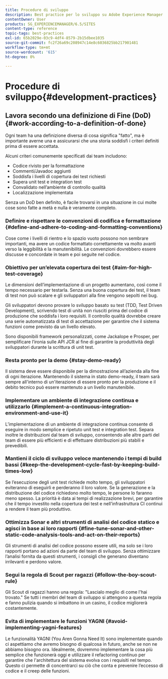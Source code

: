 ```yaml
---
title: Procedure di sviluppo
description: Best practice per lo sviluppo su Adobe Experience Manager.
contentOwner: User
products: SG_EXPERIENCEMANAGER/6.5/SITES
content-type: reference
topic-tags: best-practices
exl-id: 65b2029e-03c9-4df4-8579-2b15dbee1035
source-git-commit: fc2f26a69c208947c14e8c6036825bb217901481
workflow-type: tm+mt
source-wordcount: '615'
ht-degree: 0%

---
```


# Procedure di sviluppo{#development-practices}

## Lavora secondo una definizione di Fine (DoD) {#work-according-to-a-definition-of-done}

Ogni team ha una definizione diversa di cosa significa &quot;fatto&quot;, ma è importante averne una e assicurarsi che una storia soddisfi i criteri definiti prima di essere accettata.

Alcuni criteri comunemente specificati dai team includono:

* Codice rivisto per la formattazione
* Commenti/Javadoc aggiunti
* Soddisfa i livelli di copertura dei test richiesti
* Supera unit test e integration test
* Convalidato nell’ambiente di controllo qualità
* Localizzazione implementata

Senza un DoD ben definito, è facile trovarsi in una situazione in cui molte cose sono fatte a metà e nulla è veramente completo.

### Definire e rispettare le convenzioni di codifica e formattazione {#define-and-adhere-to-coding-and-formatting-conventions}

Cose come i livelli di rientro e lo spazio vuoto possono non sembrare importanti, ma avere un codice formattato correttamente va molto avanti verso la leggibilità e la manutenibilità. Le convenzioni dovrebbero essere discusse e concordate in team e poi seguite nel codice.

### Obiettivo per un’elevata copertura dei test  {#aim-for-high-test-coverage}

Le dimensioni dell’implementazione di un progetto aumentano, così come il tempo necessario per testarla. Senza una buona copertura dei test, il team di test non può scalare e gli sviluppatori alla fine vengono sepolti nei bug.

Gli sviluppatori devono provare lo sviluppo basato su test (TDD, Test Driven Development), scrivendo test di unità non riusciti prima del codice di produzione che soddisfa i loro requisiti. Il controllo qualità dovrebbe creare una serie automatizzata di test di accettazione per garantire che il sistema funzioni come previsto da un livello elevato.

Sono disponibili framework personalizzati, come Jackalope e Prosper, per semplificare l’ironia sulle API JCR al fine di garantire la produttività degli sviluppatori durante la scrittura di unit test.

### Resta pronto per la demo {#stay-demo-ready}

Il sistema deve essere disponibile per la dimostrazione all’azienda alla fine di ogni iterazione. Mantenendo il sistema in stato demo-ready, il team sarà sempre all&#39;interno di un&#39;iterazione di essere pronto per la produzione e il debito tecnico può essere mantenuto a un livello manutenibile.

### Implementare un ambiente di integrazione continua e utilizzarlo {#implement-a-continuous-integration-environment-and-use-it}

L’implementazione di un ambiente di integrazione continua consente di eseguire in modo semplice e ripetuto unit test e integration test. Separa inoltre le distribuzioni dal team di sviluppo, consentendo alle altre parti del team di essere più efficienti e di effettuare distribuzioni più stabili e prevedibili.

### Mantieni il ciclo di sviluppo veloce mantenendo i tempi di build bassi {#keep-the-development-cycle-fast-by-keeping-build-times-low}

Se l’esecuzione degli unit test richiede molto tempo, gli sviluppatori eviteranno di eseguirli e perderanno il loro valore. Se la generazione e la distribuzione del codice richiedono molto tempo, le persone lo faranno meno spesso. La priorità è data ai tempi di realizzazione brevi, per garantire che il tempo investito nella copertura dei test e nell’infrastruttura CI continui a rendere il team più produttivo.

### Ottimizza Sonar e altri strumenti di analisi del codice statico e agisci in base ai loro rapporti {#fine-tune-sonar-and-other-static-code-analysis-tools-and-act-on-their-reports}

Gli strumenti di analisi del codice possono essere utili, ma solo se i loro rapporti portano ad azioni da parte del team di sviluppo. Senza ottimizzare l’analisi fornita da questi strumenti, i consigli che generano diventano irrilevanti e perdono valore.

### Segui la regola di Scout per ragazzi {#follow-the-boy-scout-rule}

Gli Scout di ragazzi hanno una regola: &quot;Lascialo meglio di come l&#39;hai trovato.&quot; Se tutti i membri del team di sviluppo si attengono a questa regola e fanno pulizia quando si imbattono in un casino, il codice migliorerà costantemente.

### Evita di implementare le funzioni YAGNI {#avoid-implementing-yagni-features}

Le funzionalità YAGNI (You Aren Gonna Need It) sono implementate quando ci aspettiamo che avremo bisogno di qualcosa in futuro, anche se non ne abbiamo bisogno ora. Idealmente, dovremmo implementare la cosa più semplice che funzionerà oggi e utilizzare il refactoring continuo per garantire che l&#39;architettura del sistema evolva con i requisiti nel tempo. Questo ci permette di concentrarci su ciò che conta e prevenire l’eccesso di codice e il creep delle funzioni.
